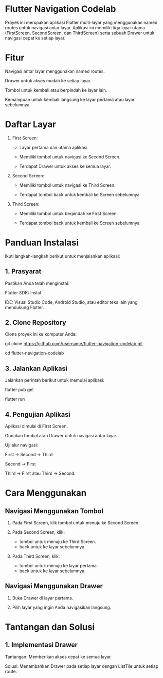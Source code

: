 # Flutter Navigation Codelab
Proyek ini merupakan aplikasi Flutter multi-layar yang menggunakan named routes untuk navigasi antar layar. Aplikasi ini memiliki tiga layar utama (FirstScreen, SecondScreen, dan ThirdScreen) serta sebuah Drawer untuk navigasi cepat ke setiap layar.

# Fitur
Navigasi antar layar menggunakan named routes.

Drawer untuk akses mudah ke setiap layar.

Tombol untuk kembali atau berpindah ke layar lain.

Kemampuan untuk kembali langsung ke layar pertama atau layar sebelumnya.

# Daftar Layar
1. First Screen:

    - Layar pertama dan utama aplikasi.

    - Memiliki tombol untuk navigasi ke Second Screen.

    - Terdapat Drawer untuk akses ke semua layar.

2. Second Screen:

    - Memiliki tombol untuk navigasi ke Third Screen.

    - Terdapat tombol back untuk kembali ke Screen sebelumnya

3. Third Screen:

    - Memiliki tombol untuk berpindah ke First Screen.

    - Terdapat tombol back untuk kembali ke Screen sebelumnya

# Panduan Instalasi
Ikuti langkah-langkah berikut untuk menjalankan aplikasi:

## 1. Prasyarat
Pastikan Anda telah menginstal:

Flutter SDK: Instal 

IDE: Visual Studio Code, Android Studio, atau editor teks lain yang mendukung Flutter.

## 2. Clone Repository
Clone proyek ini ke komputer Anda:

git clone https://github.com/username/flutter-navigation-codelab.git

cd flutter-navigation-codelab

## 3. Jalankan Aplikasi
Jalankan perintah berikut untuk memulai aplikasi:

flutter pub get

flutter run

## 4. Pengujian Aplikasi
Aplikasi dimulai di First Screen.

Gunakan tombol atau Drawer untuk navigasi antar layar.

Uji alur navigasi:

First → Second → Third

Second → First

Third → First atau Third → Second.

# Cara Menggunakan
## Navigasi Menggunakan Tombol
1. Pada First Screen, klik tombol untuk menuju ke Second Screen.

2. Pada Second Screen, klik:
    - tombol untuk menuju ke Third Screen.
    - back untuk ke layar sebelumnya.

3. Pada Third Screen, klik:

    - tombol untuk menuju ke layar pertama.
    - back untuk ke layar sebelumnya.

## Navigasi Menggunakan Drawer
1. Buka Drawer di layar pertama.

2. Pilih layar yang ingin Anda navigasikan langsung.

# Tantangan dan Solusi
## 1. Implementasi Drawer
Tantangan: Memberikan akses cepat ke semua layar.

Solusi: Menambahkan Drawer pada setiap layar dengan ListTile untuk setiap route.

